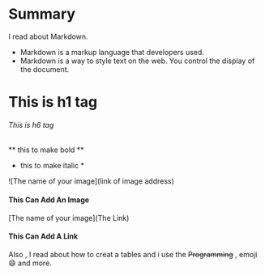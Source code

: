 # Summary #
I read about Markdown.
- Markdown is a markup language that developers used.
- Markdown is a way to style text on the web. You control the display of the document.
# This is h1 tag
###### This is h6 tag
** this to make bold **
* this to make italic *

![The name of your image](link of image address) 
#### This Can Add An Image ####

[The name of your image](The Link)
#### This Can Add A Link ####
Also , I read about how to creat a tables and i use the  ~~Programming~~ , emoji :smile: and more.

